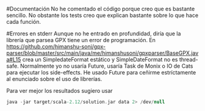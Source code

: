 #Documentación
No he comentado el código porque creo que es bastante sencillo. No obstante los tests creo que explican bastante sobre 
lo que hace cada función.

#Errores en stderr 
Aunque no he entrado en profundidad, diría que la librería que parsea GPX tiene un error de programación. En 
https://github.com/himanshu-soni/gpx-parser/blob/master/src/main/java/me/himanshusoni/gpxparser/BaseGPX.java#L15 crea un
SimpledateFormat estático y SimpleDateFormat no es thread-safe. Normalmente yo no usaría Future, usaría Task de Monix o
IO de Cats para ejecutar los side-effects. He usado Future para ceñirme estríctamente al enunciado sobre el uso de
librerías.

Para ver mejor los resultados sugiero usar
```scala
java -jar target/scala-2.12/solution.jar data 2> /dev/null 
```
